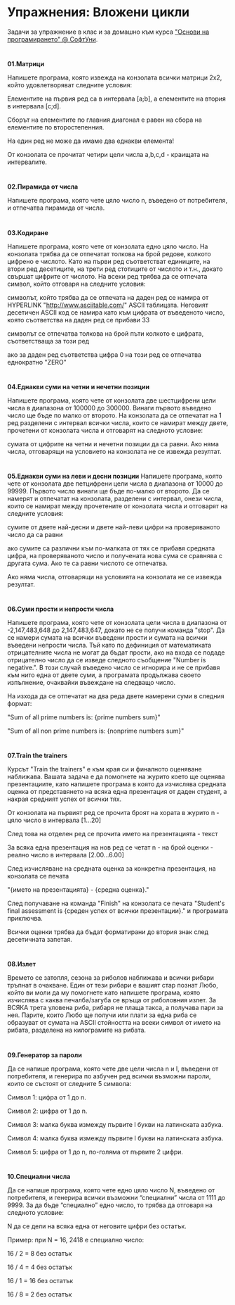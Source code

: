 ﻿# Упражнения: Вложени циклиЗадачи за упражнение в клас и за домашно към курса [&quot;Основи на програмирането&quot; @ СофтУни](https://softuni.bg/courses/programming-basics).#**01.Матрици**Напишете програма, която извежда на конзолата всички матрици 2х2, който удовлетворяват следните условия:Елементите на първия ред са в интервала [a;b], а елементите на втория в интервала [c;d]. Сборът на елементите по главния диагонал е равен на сбора на елементите по второстепенния.На един ред не може да имаме два еднакви елемента! От конзолата се прочитат четири цели числа a,b,c,d - краищата на интервалите.#**02.Пирамида от числа**Напишете програма, която чете цяло число n, въведено от потребителя, и отпечатва пирамида от числа.#**03.Кодиране**Напишете програма, която чете от конзолата едно цяло число. На конзолата трябва да се отпечатат толкова на брой редове, колкото цифрено е числото. Като на първи ред съответстват единиците, на втори ред десетиците, на трети ред стотиците от числото и т.н., докато свършат цифрите от числото. На всеки ред трябва да се отпечата символ, който отговаря на следните условия:символът, който трябва да се отпечата на даден ред се намира от  HYPERLINK "http://www.asciitable.com/" ASCII таблицата. Неговият десетичен ASCII код се намира като към цифрата от въведеното число, която съответства на даден ред се прибави 33символът се отпечатва толкова на брой пъти колкото е цифрата, съответстваща за този редако за даден ред съответства цифра 0 на този ред се отпечатва еднократно "ZERO"#**04.Еднакви суми на четни и нечетни позиции**Напишете програма, която чете от конзолата две шестцифрени цели числа в диапазона от 100000 до 300000. Винаги първото въведено число ще бъде по малко от второто. На конзолата да се отпечатат на 1 ред разделени с интервал всички числа, които се намират между двете, прочетени от конзолата числа и отговарят на следното условие:сумата от цифрите на четни и нечетни позиции да са равни. Ако няма числа, отговарящи на условието на конзолата не се извежда резултат. #**05.Еднакви суми на леви и десни позиции**Напишете програма, която чете от конзолата две петцифрени цели числа в диапазона от 10000 до 99999. Първото число винаги ще бъде по-малко от второто. Да се намерят и отпечатат на конзолата, разделени с интервал, онези числа, които се намират между прочетените от конзолата числа и отговарят на следните условия:сумите от двете най-десни и двете най-леви цифри на проверяваното число да са равниако сумите са различни към по-малката от тях се прибавя средната цифра, на проверяваното число и получената нова сума се сравнява с другата сума. Ако те са равни числото се отпечатва.Ако няма числа, отговарящи на условията на конзолата не се извежда резултат.#**06.Суми прости и непрости числа**Напишете програма, която чете от конзолата цели числа в диапазона от -2,147,483,648 до 2,147,483,647, докато не се получи команда "stop". Да се намери сумата на всички въведени прости и сумата на всички въведени непрости числа. Тъй като по дефиниция от математиката отрицателните числа не могат да бъдат прости, ако на входа се подаде отрицателно число да се изведе следното съобщение "Number is negative.". В този случай въведено число се игнорира и не се прибавя към нито една от двете суми, а програмата продължава своето изпълнение, очаквайки въвеждане на следващо число. На изхода да се отпечатат на два реда двете намерени суми в следния формат:"Sum of all prime numbers is: {prime numbers sum}""Sum of all non prime numbers is: {nonprime numbers sum}"#**07.Train the trainers**Курсът "Train the trainers" е към края си и финалното оценяване наближава. Вашата задача е да помогнете на журито което ще оценява презентациите, като напишете програма в която да изчислява средната оценка от представянето на всяка една презентация от даден студент, а накрая средният успех от всички тях.От конзолата на първият ред се прочита броят на хората в журито n - цяло число в интервала [1…20]След това на отделен ред се прочита името на презентацията - текстЗа всяка една презентация на нов ред се четат n - на брой оценки - реално число в интервала [2.00…6.00]След изчисляване на средната оценка за конкретна презентация, на конзолата се печата "{името на презентацията} - {средна оценка}."След получаване на команда "Finish" на конзолата се печата "Student's final assessment is {среден успех от всички презентации}." и програмата приключва.Всички оценки трябва да бъдат форматирани до втория знак след десетичната запетая.#**08.Излет**Времето се затопля, сезона за риболов наближава и всички рибари тръпнат в очакване. Един от тези рибари е вашият стар познат Любо, който ви моли да му помогнете като напишете програма, която изчислява с каква печалба/загуба се връща от риболовния излет. За ВСЯКА трета уловена риба, рибаря не плаща такса, а получава пари за нея. Парите, които Любо ще получи или плати за една риба се образуват от сумата на ASCII стойността на всеки символ от името на рибата, разделена на килограмите на рибата. #**09.Генератор за пароли**Да се напише програма, която чете две цели числа n и l, въведени от потребителя, и генерира по азбучен ред всички възможни  пароли, които се състоят от следните 5 символа:Символ 1: цифра от 1 до n.Символ 2: цифра от 1 до n.Символ 3: малка буква измежду първите l букви на латинската азбука.Символ 4: малка буква измежду първите l букви на латинската азбука.Символ 5: цифра от 1 до n, по-голяма от първите 2 цифри.#**10.Специални числа**Да се напише програма, която чете едно цяло число N, въведено от потребителя, и генерира всички възможни “специални” числа от 1111 до 9999. За да бъде “специалнo” едно число, то трябва да отговаря на следното условие: N да се дели на всяка една от неговите цифри без остатък.Пример: при N = 16, 2418 е специално число:16 / 2 = 8 без остатък16 / 4 = 4 без остатък16 / 1 = 16 без остатък16 / 8 = 2 без остатък